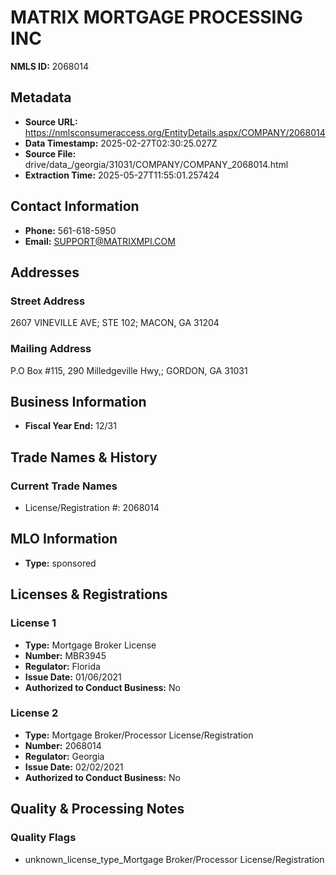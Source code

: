 # MATRIX MORTGAGE PROCESSING INC

**NMLS ID:** 2068014

## Metadata
- **Source URL:** https://nmlsconsumeraccess.org/EntityDetails.aspx/COMPANY/2068014
- **Data Timestamp:** 2025-02-27T02:30:25.027Z
- **Source File:** drive/data_/georgia/31031/COMPANY/COMPANY_2068014.html
- **Extraction Time:** 2025-05-27T11:55:01.257424

## Contact Information
- **Phone:** 561-618-5950
- **Email:** SUPPORT@MATRIXMPI.COM

## Addresses
### Street Address
2607 VINEVILLE AVE; STE 102; MACON, GA 31204

### Mailing Address
P.O Box #115, 290 Milledgeville Hwy,; GORDON, GA 31031

## Business Information
- **Fiscal Year End:** 12/31

## Trade Names & History
### Current Trade Names
- License/Registration #: 2068014

## MLO Information
- **Type:** sponsored

## Licenses & Registrations

### License 1
- **Type:** Mortgage Broker License
- **Number:** MBR3945
- **Regulator:** Florida
- **Issue Date:** 01/06/2021
- **Authorized to Conduct Business:** No

### License 2
- **Type:** Mortgage Broker/Processor License/Registration
- **Number:** 2068014
- **Regulator:** Georgia
- **Issue Date:** 02/02/2021
- **Authorized to Conduct Business:** No

## Quality & Processing Notes
### Quality Flags
- unknown_license_type_Mortgage Broker/Processor License/Registration
